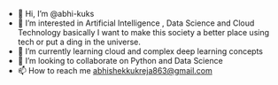 - 👋 Hi, I’m @abhi-kuks
- 👀 I’m interested in Artificial Intelligence , Data Science and Cloud Technology basically I want to make this society a better place using tech or put a ding in the universe.
- 🌱 I’m currently learning cloud and complex deep learning concepts
- 💞️ I’m looking to collaborate on Python and Data Science 
- 📫 How to reach me abhishekkukreja863@gmail.com

<!---
abhi-kuks/abhi-kuks is a ✨ special ✨ repository because its `README.md` (this file) appears on your GitHub profile.
You can click the Preview link to take a look at your changes.
--->
